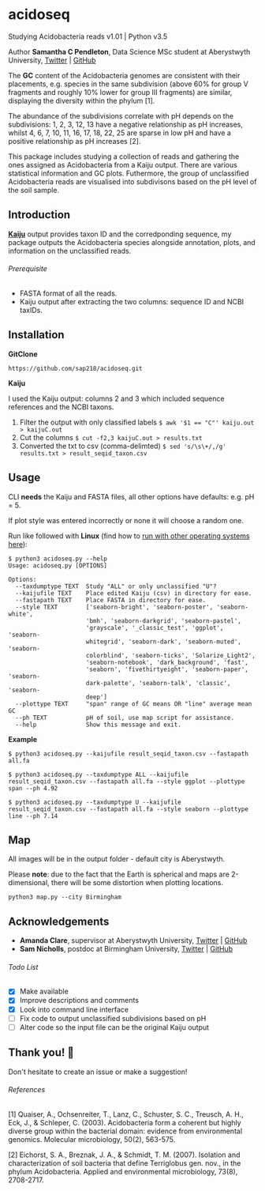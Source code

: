 # acidoseq

Studying Acidobacteria reads v1.01 | Python v3.5 

Author __Samantha C Pendleton__, Data Science MSc student at Aberystwyth University, [Twitter](https://twitter.com/sap218) | [GitHub](https://github.com/sap218)

The **GC** content of the Acidobacteria genomes are consistent with their placements, e.g. species in the same subdivision (above 60\% for group V fragments and roughly 10\% lower for group III fragments) are similar, displaying the diversity within the phylum [1].

The abundance of the subdivisions correlate with pH depends on the subdivisions: 1, 2, 3, 12, 13 have a negative relationship as pH increases, whilst 4, 6, 7, 10, 11, 16, 17, 18, 22, 25 are sparse in low pH and have a positive relationship as pH increases [2].

This package includes studying a collection of reads and gathering the ones assigned as Acidobacteria from a Kaiju output. There are various statistical information and GC plots. Futhermore, the group of unclassified Acidobacteria reads are visualised into subdivisons based on the pH level of the soil sample.

## Introduction
[**Kaiju**](http://kaiju.binf.ku.dk) output provides taxon ID and the corredponding sequence, my package outputs the Acidobacteria species alongside annotation, plots, and information on the unclassified reads.

###### Prerequisite
- FASTA format of all the reads.
- Kaiju output after extracting the two columns: sequence ID and NCBI taxIDs.

## Installation

**GitClone**

`https://github.com/sap218/acidoseq.git`

**Kaiju**

I used the Kaiju output: columns 2 and 3 which included sequence references and the NCBI taxons.

1. Filter the output with only classified labels	`$ awk '$1 == "C"' kaiju.out > kaijuC.out`
2. Cut the columns					`$ cut -f2,3 kaijuC.out > results.txt`
3. Converted the txt to csv (comma-delimted)		`$ sed 's/\s\+/,/g' results.txt > result_seqid_taxon.csv`

## Usage
CLI **needs** the Kaiju and FASTA files, all other options have defaults: e.g. pH = 5.

If plot style was entered incorrectly or none it will choose a random one.

Run like followed with **Linux** (find how to [run with other operating systems here](https://en.wikibooks.org/wiki/Python_Programming/Creating_Python_Programs)):

```
$ python3 acidoseq.py --help
Usage: acidoseq.py [OPTIONS]

Options:
  --taxdumptype TEXT  Study "ALL" or only unclassified "U"?
  --kaijufile TEXT    Place edited Kaiju (csv) in directory for ease.
  --fastapath TEXT    Place FASTA in directory for ease.
  --style TEXT        ['seaborn-bright', 'seaborn-poster', 'seaborn-white',
                      'bmh', 'seaborn-darkgrid', 'seaborn-pastel',
                      'grayscale', '_classic_test', 'ggplot', 'seaborn-
                      whitegrid', 'seaborn-dark', 'seaborn-muted', 'seaborn-
                      colorblind', 'seaborn-ticks', 'Solarize_Light2',
                      'seaborn-notebook', 'dark_background', 'fast',
                      'seaborn', 'fivethirtyeight', 'seaborn-paper', 'seaborn-
                      dark-palette', 'seaborn-talk', 'classic', 'seaborn-
                      deep']
  --plottype TEXT     "span" range of GC means OR "line" average mean GC
  --ph TEXT           pH of soil, use map script for assistance.
  --help              Show this message and exit.
```

**Example**

`$ python3 acidoseq.py --kaijufile result_seqid_taxon.csv --fastapath all.fa`

`$ python3 acidoseq.py --taxdumptype ALL --kaijufile result_seqid_taxon.csv --fastapath all.fa --style ggplot --plottype span --ph 4.92`

`$ python3 acidoseq.py --taxdumptype U --kaijufile result_seqid_taxon.csv --fastapath all.fa --style seaborn --plottype line --ph 7.14`

## Map
All images will be in the output folder - default city is Aberystwyth.

Please **note**: due to the fact that the Earth is spherical and maps are 2-dimensional, there will be some distortion when plotting locations.

`python3 map.py --city Birmingham`

## Acknowledgements
* **Amanda Clare**, supervisor at Aberystwyth University, [Twitter](https://twitter.com/afcaber) | [GitHub](https://github.com/amandaclare)
* **Sam Nicholls**, postdoc at Birmingham University, [Twitter](https://twitter.com/samstudio8) | [GitHub](https://github.com/SamStudio8)

###### Todo List
- [x] Make available
- [x] Improve descriptions and comments
- [x] Look into command line interface
- [ ] Fix code to output unclassified subdivisions based on pH
- [ ] Alter code so the input file can be the original Kaiju output

## Thank you! :seedling:

Don't hesitate to create an issue or make a suggestion!

###### References
[1] Quaiser, A., Ochsenreiter, T., Lanz, C., Schuster, S. C., Treusch, A. H., Eck, J., & Schleper, C. (2003). Acidobacteria form a coherent but highly diverse group within the bacterial domain: evidence from environmental genomics. Molecular microbiology, 50(2), 563-575.

[2] Eichorst, S. A., Breznak, J. A., & Schmidt, T. M. (2007). Isolation and characterization of soil bacteria that define Terriglobus gen. nov., in the phylum Acidobacteria. Applied and environmental microbiology, 73(8), 2708-2717.
